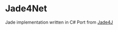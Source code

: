 # Jade4Net
Jade implementation written in C#
Port from [Jade4J](https://github.com/neuland/jade4j/blob/master/README.md)
